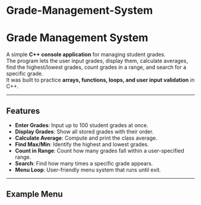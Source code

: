 # Grade-Management-System

# Grade Management System

A simple **C++ console application** for managing student grades.  
The program lets the user input grades, display them, calculate averages, find the highest/lowest grades, count grades in a range, and search for a specific grade.  
It was built to practice **arrays, functions, loops, and user input validation** in C++.

---

## Features
- **Enter Grades**: Input up to 100 student grades at once.
- **Display Grades**: Show all stored grades with their order.
- **Calculate Average**: Compute and print the class average.
- **Find Max/Min**: Identify the highest and lowest grades.
- **Count in Range**: Count how many grades fall within a user-specified range.
- **Search**: Find how many times a specific grade appears.
- **Menu Loop**: User-friendly menu system that runs until exit.

---

## Example Menu
